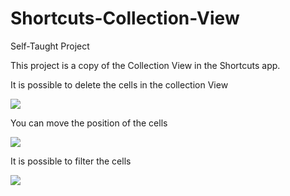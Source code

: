 # Shortcuts-Collection-View
Self-Taught Project

This project is a copy of the Collection View in the Shortcuts app.

It is possible to delete the cells in the collection View


![](https://media.giphy.com/media/bZmKMsrCbwb0fwM2zG/giphy.gif)


You can move the position of the cells


![](https://media.giphy.com/media/AS5sqlDdQ4ko1sbVHy/giphy.gif)


It is possible to filter the cells

![](https://media.giphy.com/media/6woYYT4PbkwNktfPeC/giphy.gif)
